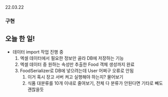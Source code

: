 22.03.22

### 구현

## 오늘 한 일!

- 데이터 import 작업 진행 중
  1. 엑셀 데이터에서 필요한 정보만 골라 DB에 저장하는 기능
  2. 엑셀 데이터 중 원하는 속성만 추출한 Food 객체 생성까지 완료
  3. FoodSerializer로 DB에 넣으려는데 User 어쩌구 오류로 안됨
     1. 이거 혹시 장고 서버 켜고 실행해야 하는지? 물어보기
     2. 식품 대분류를 10개 이내로 줄여보기, 전체 다 분류가 안된다면 기타로 빼도 괜찮을듯
